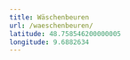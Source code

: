 ```yaml
---
title: Wäschenbeuren
url: /waeschenbeuren/
latitude: 48.758546200000005
longitude: 9.6882634
---
```

